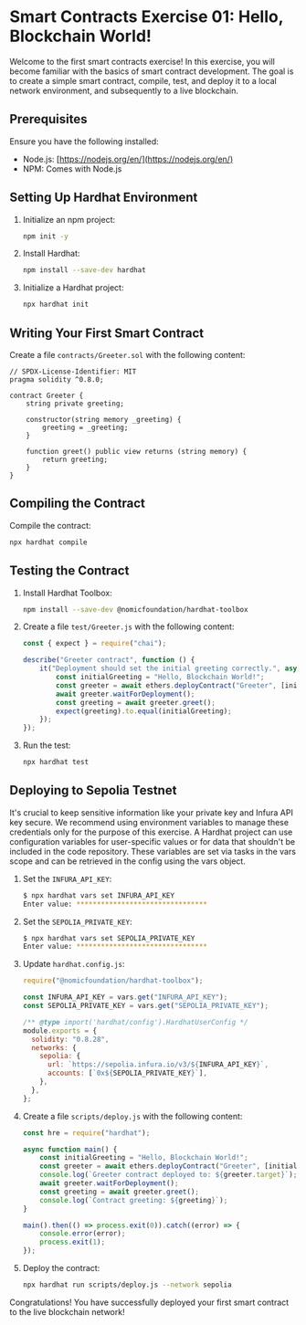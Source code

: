 # Smart Contracts Exercise 01: Hello, Blockchain World!

Welcome to the first smart contracts exercise! In this exercise, you will become familiar with the basics of smart contract development. The goal is to create a simple smart contract, compile, test, and deploy it to a local network environment, and subsequently to a live blockchain.

## Prerequisites

Ensure you have the following installed:
- Node.js: [https://nodejs.org/en/](https://nodejs.org/en/)
- NPM: Comes with Node.js

## Setting Up Hardhat Environment

1. Initialize an npm project:
    ```bash
    npm init -y
    ```
2. Install Hardhat:
    ```bash
    npm install --save-dev hardhat
    ```
3. Initialize a Hardhat project:
    ```bash
    npx hardhat init
    ```

## Writing Your First Smart Contract

Create a file `contracts/Greeter.sol` with the following content:
```solidity
// SPDX-License-Identifier: MIT
pragma solidity ^0.8.0;

contract Greeter {
    string private greeting;

    constructor(string memory _greeting) {
        greeting = _greeting;
    }

    function greet() public view returns (string memory) {
        return greeting;
    }
}
```

## Compiling the Contract

Compile the contract:
```bash
npx hardhat compile
```

## Testing the Contract

1. Install Hardhat Toolbox:
    ```bash
    npm install --save-dev @nomicfoundation/hardhat-toolbox
    ```
2. Create a file `test/Greeter.js` with the following content:
    ```javascript
    const { expect } = require("chai");

    describe("Greeter contract", function () {
        it("Deployment should set the initial greeting correctly.", async function () {
            const initialGreeting = "Hello, Blockchain World!";
            const greeter = await ethers.deployContract("Greeter", [initialGreeting]);
            await greeter.waitForDeployment();
            const greeting = await greeter.greet();
            expect(greeting).to.equal(initialGreeting);
        });
    });
    ```
3. Run the test:
    ```bash
    npx hardhat test
    ```

## Deploying to Sepolia Testnet

It's crucial to keep sensitive information like your private key and Infura API key secure. We recommend using environment variables to manage these credentials only for the purpose of this exercise. A Hardhat project can use configuration variables for user-specific values or for data that shouldn't be included in the code repository. These variables are set via tasks in the vars scope and can be retrieved in the config using the vars object.

1. Set the `INFURA_API_KEY`:
    ```bash
    $ npx hardhat vars set INFURA_API_KEY
    Enter value: ********************************
    ```

2. Set the `SEPOLIA_PRIVATE_KEY`:
    ```bash
    $ npx hardhat vars set SEPOLIA_PRIVATE_KEY
    Enter value: ********************************
    ```

3. Update `hardhat.config.js`:
    ```javascript
    require("@nomicfoundation/hardhat-toolbox");

    const INFURA_API_KEY = vars.get("INFURA_API_KEY");
    const SEPOLIA_PRIVATE_KEY = vars.get("SEPOLIA_PRIVATE_KEY");

    /** @type import('hardhat/config').HardhatUserConfig */
    module.exports = {
      solidity: "0.8.28",
      networks: {
        sepolia: {
          url: `https://sepolia.infura.io/v3/${INFURA_API_KEY}`,
          accounts: [`0x${SEPOLIA_PRIVATE_KEY}`],
        },
      },
    };
    ```
4. Create a file `scripts/deploy.js` with the following content:
    ```javascript
    const hre = require("hardhat");

    async function main() {
        const initialGreeting = "Hello, Blockchain World!";
        const greeter = await ethers.deployContract("Greeter", [initialGreeting]);
        console.log(`Greeter contract deployed to: ${greeter.target}`);
        await greeter.waitForDeployment();
        const greeting = await greeter.greet();
        console.log(`Contract greeting: ${greeting}`);
    }

    main().then(() => process.exit(0)).catch((error) => {
        console.error(error);
        process.exit(1);
    });
    ```
5. Deploy the contract:
    ```bash
    npx hardhat run scripts/deploy.js --network sepolia
    ```

Congratulations! You have successfully deployed your first smart contract to the live blockchain network!
